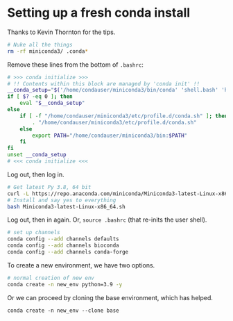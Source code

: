 # Setting up a fresh conda install

Thanks to Kevin Thornton for the tips.

```sh
# Nuke all the things
rm -rf miniconda3/ .conda*
```

Remove these lines from the bottom of `.bashrc`:

```sh
# >>> conda initialize >>>
# !! Contents within this block are managed by 'conda init' !!
__conda_setup="$('/home/condauser/miniconda3/bin/conda' 'shell.bash' 'hook' 2> /dev/null)"
if [ $? -eq 0 ]; then
    eval "$__conda_setup"
else
    if [ -f "/home/condauser/miniconda3/etc/profile.d/conda.sh" ]; then
        . "/home/condauser/miniconda3/etc/profile.d/conda.sh"
    else
        export PATH="/home/condauser/miniconda3/bin:$PATH"
    fi
fi
unset __conda_setup
# <<< conda initialize <<<
```

Log out, then log in.

```sh
# Get latest Py 3.8, 64 bit
curl -L https://repo.anaconda.com/miniconda/Miniconda3-latest-Linux-x86_64.sh > Miniconda3-latest-Linux-x86_64.sh
# Install and say yes to everything
bash Miniconda3-latest-Linux-x86_64.sh
```

Log out, then in again.  Or, `source .bashrc` (that re-inits the user shell).

```sh
# set up channels
conda config --add channels defaults
conda config --add channels bioconda
conda config --add channels conda-forge
```

To create a new environment, we have two options.

```sh
# normal creation of new env
conda create -n new_env python=3.9 -y
```

Or we can proceed by cloning the base environment, which has helped.

```
conda create -n new_env --clone base
```
